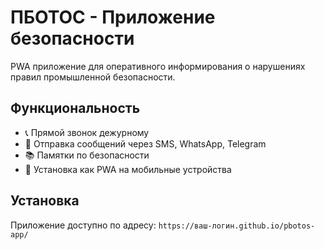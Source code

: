 # ПБОТОС - Приложение безопасности

PWA приложение для оперативного информирования о нарушениях правил промышленной безопасности.

## Функциональность
- 📞 Прямой звонок дежурному
- 💬 Отправка сообщений через SMS, WhatsApp, Telegram
- 📚 Памятки по безопасности
- 📱 Установка как PWA на мобильные устройства

## Установка
Приложение доступно по адресу: `https://ваш-логин.github.io/pbotos-app/`
